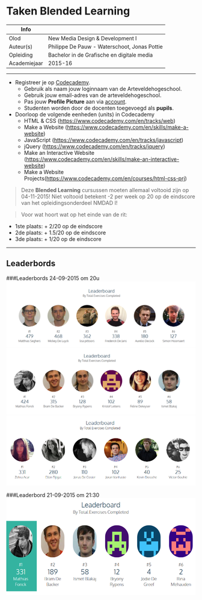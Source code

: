 ﻿Taken Blended Learning
======================

|Info|  |
|----|---|
|Olod|New Media Design & Development I|
|Auteur(s)|Philippe De Pauw - Waterschoot, Jonas Pottie|
|Opleiding|Bachelor in de Grafische en digitale media|
|Academiejaar|2015-16|

***

* Registreer je op [Codecademy](https://www.codecademy.com).
	* Gebruik als naam jouw loginnaam van de Arteveldehogeschool.
	* Gebruik jouw email-adres van de arteveldehogeschool.
	* Pas jouw **Profile Picture** aan via [account](https://www.codecademy.com/account).
	* Studenten worden door de docenten toegevoegd als **pupils**.
* Doorloop de volgende eenheden (units) in Codecademy
	* HTML & CSS (https://www.codecademy.com/en/tracks/web)
	* Make a Website (https://www.codecademy.com/en/skills/make-a-website)
	* JavaScript (https://www.codecademy.com/en/tracks/javascript)
	* jQuery (https://www.codecademy.com/en/tracks/jquery)
	* Make an Interactive Website (https://www.codecademy.com/en/skills/make-an-interactive-website)
	* Make a Website Projects(https://www.codecademy.com/en/courses/html-css-prj)
	
> Deze **Blended Learning** cursussen moeten allemaal voltooid zijn op 04-11-2015! Niet voltooid betekent -2 per week op 20 op de eindscore van het opleidingsonderdeel NMDAD I! 

> Voor wat hoort wat op het einde van de rit:
* 1ste plaats: + 2/20 op de eindscore
* 2de plaats: + 1.5/20 op de eindscore
* 3de plaats: + 1/20 op de eindscore

***

Leaderbords
------------------------------

###Leaderbords 24-09-2015 om 20u
![Leaderbord 21-09-2015 om 21:30](../docs/images/cc_lb_mmpa_24092015_20u.PNG)
![Leaderbord 21-09-2015 om 21:30](../docs/images/cc_lb_mmpb_24092015_20u.PNG)
![Leaderbord 21-09-2015 om 21:30](../docs/images/cc_lb_mmpc_24092015_20u.PNG)

###Leaderbord 21-09-2015 om 21:30 
![Leaderbord 21-09-2015 om 21:30](../docs/images/leaderbord_21092015.PNG)